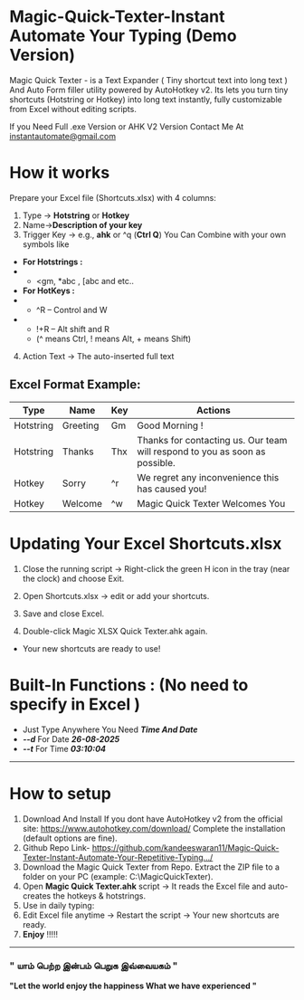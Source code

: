 # Magic-Quick-Texter-Instant Automate Your Typing (Demo Version)
Magic Quick Texter - is a Text Expander ( Tiny shortcut text into long text ) And Auto Form filler utility powered by AutoHotkey v2.
Its lets you turn tiny shortcuts (Hotstring or Hotkey) into long text instantly, fully customizable from Excel without editing scripts.

If you Need Full .exe Version or AHK V2 Version Contact Me At instantautomate@gmail.com
# How it works
Prepare your Excel file (Shortcuts.xlsx) with 4 columns:
 1. Type → **Hotstring** or **Hotkey**
 2. Name→**Description of  your key** 
 3. Trigger Key → e.g., **ahk**  or  ^q  (**Ctrl Q**)
 You Can Combine with your own symbols like
- __For Hotstrings :__
- - <gm, *abc , [abc and etc..
- __For HotKeys :__
- - ^R – Control and W
- - !+R – Alt shift and R
  - (^ means Ctrl, ! means Alt, + means Shift)
4. Action Text → The auto-inserted full text

## Excel Format Example:

| Type | Name | Key | Actions |
|--|--|--|--|
| Hotstring | Greeting | Gm | Good Morning ! |
| Hotstring | Thanks| Thx | Thanks for contacting us. Our team will respond to you as soon as possible. |
| Hotkey | Sorry | ^r | We regret any inconvenience this has caused you! |
| Hotkey | Welcome | ^w| Magic Quick Texter Welcomes You  |

# Updating Your Excel Shortcuts.xlsx
1. Close the running script → Right-click the green H icon in the tray (near the clock) and choose Exit.

2. Open Shortcuts.xlsx → edit or add your shortcuts.

3. Save and close Excel.

4. Double-click Magic XLSX Quick Texter.ahk again.

  - Your new shortcuts are ready to use!

# Built-In Functions : (No need to specify in Excel )
- Just Type Anywhere You Need __*Time And Date*__
- __*--d*__ For Date __*26-08-2025*__
- __*--t*__ For Time __*03:10:04*__
 --------------------------- 
 # How to setup
 1. Download And Install If you dont have AutoHotkey v2 
from the official site: https://www.autohotkey.com/download/
Complete the installation (default options are fine).
2. Github Repo Link- https://github.com/kandeeswaran11/Magic-Quick-Texter-Instant-Automate-Your-Repetitive-Typing.../
3. Download the Magic Quick Texter from Repo. Extract the ZIP file to a folder on your PC (example: C:\MagicQuickTexter).
5. Open __Magic Quick Texter.ahk__ script → It reads the Excel file and auto-creates the hotkeys & hotstrings.
6. Use in daily typing:
7. Edit Excel file anytime → Restart the script → Your new shortcuts are ready.
8. __Enjoy__ !!!!! 
-------
### " யாம் பெற்ற இன்பம் பெறுக இவ்வையகம் "   
__"Let the world enjoy the happiness What we have experienced "__
